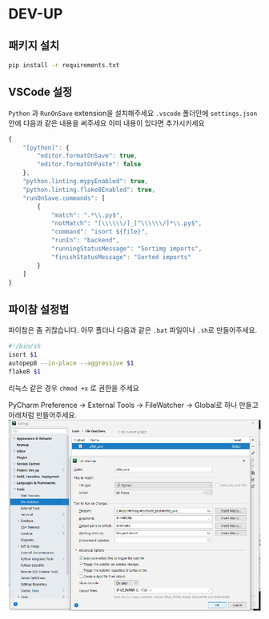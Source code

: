 # DEV-UP

## 패키지 설치
```bash
pip install -r requirements.txt
```

## VSCode 설정
`Python` 과 `RunOnSave` extension을 설치해주세요
`.vscode` 폴더안에 `settings.json` 안에 다음과 같은 내용을 써주세요
이미 내용이 있다면 추가시키세요

```javascript
{
    "[python]": {
        "editor.formatOnSave": true,
        "editor.formatOnPaste": false
    },
    "python.linting.mypyEnabled": true,
    "python.linting.flake8Enabled": true,
    "runOnSave.commands": [
        {
            "match": ".*\\.py$",
            "notMatch": "[\\\\\\/]_[^\\\\\\/]*\\.py$",
            "command": "isort ${file}",
            "runIn": "backend",
            "runningStatusMessage": "Sortimg imports",
            "finishStatusMessage": "Sorted imports"
        }
    ]
}
```

## 파이참 설정법

파이참은 좀 귀찮습니다.
아무 폴더나 다음과 같은 `.bat` 파일이나 `.sh`로 만들어주세요. 

```bash
#!/bin/sh
isort $1
autopep8 --in-place --aggressive $1
flake8 $1
```
리눅스 같은 경우 `chmod +x` 로 권한을 주세요

PyCharm  Preference -> External Tools -> FileWatcher -> Global로 하나 만들고 아래처럼 만들어주세요.
![img](./pycharm.png)